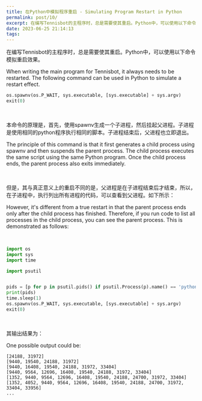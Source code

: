 ```yaml
---
title: 在Python中模拟程序重启 - Simulating Program Restart in Python
permalink: post/10/
excerpt: 在编写Tennisbot的主程序时，总是需要使其重启。Python中，可以使用以下命令模拟重启效果。<br>When writing the main program for Tennisbot, it always needs to be restarted. The following command can be used in Python to simulate a restart effect.
date: 2023-06-25 21:14:13
tags:
---
```


在编写Tennisbot的主程序时，总是需要使其重启。Python中，可以使用以下命令模拟重启效果。

When writing the main program for Tennisbot, it always needs to be restarted. The following command can be used in Python to simulate a restart effect.

```python
os.spawnv(os.P_WAIT, sys.executable, [sys.executable] + sys.argv)
exit(0)
```

<p><br></p>

本命令的原理是，首先，使用spawnv生成一个子进程，然后挂起父进程。子进程是使用相同的python程序执行相同的脚本。子进程结束后，父进程也立即退出。

The principle of this command is that it first generates a child process using spawnv and then suspends the parent process. The child process executes the same script using the same Python program. Once the child process ends, the parent process also exits immediately.

<p><br></p>

但是，其与真正意义上的重启不同的是，父进程是在子进程结束后才结束，所以，在子进程中，执行列出所有进程的代码，可以查看到父进程。如下所示：

However, it's different from a true restart in that the parent process ends only after the child process has finished. Therefore, if you run code to list all processes in the child process, you can see the parent process. This is demonstrated as follows:

<p><br></p>

```python
import os
import sys
import time

import psutil


pids = [p for p in psutil.pids() if psutil.Process(p).name() == 'python.exe']
print(pids)
time.sleep(1)
os.spawnv(os.P_WAIT, sys.executable, [sys.executable] + sys.argv)
exit(0)
```
<p><br></p>

其输出结果为：

One possible output could be:

```
[24188, 31972]
[9440, 19540, 24188, 31972]
[9440, 16408, 19540, 24188, 31972, 33404]
[9440, 9564, 12696, 16408, 19540, 24188, 31972, 33404]
[1352, 9440, 9564, 12696, 16408, 19540, 24188, 24700, 31972, 33404]
[1352, 4052, 9440, 9564, 12696, 16408, 19540, 24188, 24700, 31972, 33404, 33956]
...
```
